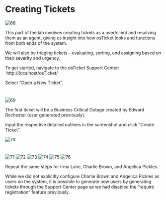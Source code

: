 # Creating Tickets

![68](https://github.com/melisa-er/Creating-Tickets/assets/157723219/db079911-6c30-4832-a33f-d0b51cb86283)

This part of the lab involves creating tickets as a user/client and resolving them as an agent, giving us insight into how osTicket looks and functions from both ends of the system.

We will also be triaging tickets – evaluating, sorting, and assigning based on their severity and urgency.

To get started, navigate to the osTicket Support Center:  http://localhost/osTicket/ 

Select “Open a New Ticket”.

#
![69](https://github.com/melisa-er/Creating-Tickets/assets/157723219/c3bb63f3-4ce8-49d7-a6eb-7500ec6551c6)

The first ticket will be a Business Critical Outage created by Edward Rochester (user generated previously).

Input the respective detailed outlines in the screenshot and click “Create Ticket”.

![70](https://github.com/melisa-er/Creating-Tickets/assets/157723219/7f557d36-0c58-434f-b09b-781b00b4b1e4)

#
![71](https://github.com/melisa-er/Creating-Tickets/assets/157723219/487c32c5-7e90-4fb0-aaf9-a2b93537a29b)
![72](https://github.com/melisa-er/Creating-Tickets/assets/157723219/eb60da1b-144d-4599-b53d-7cb029af0b5b)
![73](https://github.com/melisa-er/Creating-Tickets/assets/157723219/e358d8fe-4b52-489b-a286-fa1361104476)
![74](https://github.com/melisa-er/Creating-Tickets/assets/157723219/3452c4cb-b2b3-484e-9de4-4e40597b2058)
![75](https://github.com/melisa-er/Creating-Tickets/assets/157723219/5321895c-8184-4e95-8f97-4cfb614b556a)
![76](https://github.com/melisa-er/Creating-Tickets/assets/157723219/f8a8cd25-5445-469b-9c2a-c65047fe3be6)

Repeat the same steps for Irma Laire, Charlie Brown, and Angelica Pickles.

While we did not explicitly configure Charlie Brown and Angelica Pickles as users on the system, it is possible to generate new users by generating tickets through the Support Center page as we had disabled the “require registration” feature previously.
